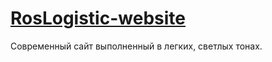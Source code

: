 # [RosLogistic-website](https://alexander-shulginov.github.io/RosLogistic-website/)
Современный сайт выполненный в легких, светлых тонах.

